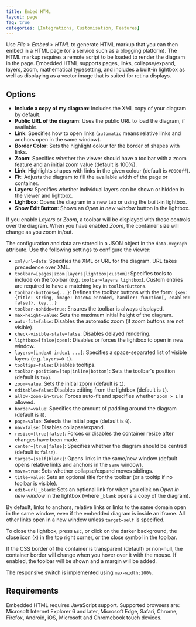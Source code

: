 ```yaml
---
title: Embed HTML
layout: page
faq: true
categories: [Integrations, Customisation, Features]
---
```


Use _File > Embed > HTML_ to generate HTML markup that you can then embed in a HTML page (or a service such as a blogging platform). The HTML markup requires a remote script to be loaded to render the diagram in the page. Embedded HTML supports pages, links, collapse/expand, layers, zoom, mathematical typesetting, and includes a built-in lightbox as well as displaying as a vector image that is suited for retina displays.

## Options

* **Include a copy of my diagram**: Includes the XML copy of your diagram by default.
* **Public URL of the diagram**: Uses the public URL to load the diagram, if available.
* **Link**: Specifies how to open links (``automatic`` means relative links and anchors open in the same window).
* **Border Color**: Sets the highlight colour for the border of shapes with links.
* **Zoom**: Specifies whether the viewer should have a toolbar with a zoom feature and an initial zoom value (default is 100%).
* **Link**: Highlights shapes with links in the given colour (default is ``#0000ff``).
* **Fit**: Adjusts the diagram to fill the available width of the page or container.
* **Layers**: Specifies whether individual layers can be shown or hidden in the viewer and lightbox.
* **Lightbox**: Opens the diagram in a new tab or using the built-in lightbox.
* **Show Edit Button**: Shows an _Open in new window_ button in the lightbox.

If you enable _Layers_ or _Zoom_, a toolbar will be displayed with those controls over the diagram. When you have enabled  _Zoom_, the container size will change as you zoom in/out.

The configuration and data are stored in a JSON object in the ``data-mxgraph`` attribute. Use the following settings to configure the viewer:

* ``xml/url=data``: Specifies the XML or URL for the diagram. URL takes precedence over XML.
* ``toolbar=[pages|zoom|layers|lightbox|custom]``: Specifies tools to include on the toolbar (e.g. ``toolbar=layers lightbox``). Custom entries are required to have a matching key in ``toolbarButtons``.
* ``toolbar-buttons={...}``: Defines the toolbar buttons with the form: ``{key:{title: string, image: base64-encoded, handler: function[, enabled: false]}, key...}``
* ``toolbar-nohide=true``: Ensures the toolbar is always displayed.
* ``max-height=value``: Sets the maximum initial height of the diagram.
* ``auto-fit=false``: Disables the automatic zoom (if zoom buttons are not visible).
* ``check-visible-state=false``: Disables delayed rendering.
* ``lightbox=[false|open]``: Disables or forces the lightbox to open in new window.
* ``layers=[index0 index1 ...]``: Specifies a space-separated list of visible layers (e.g. ``layers=0 1``).
* ``tooltips=false``: Disables tooltips.
* ``toolbar-position=[top|inline|bottom]``: Sets the toolbar's position (default is ``top``).
* ``zoom=value``: Sets the initial zoom (default is ``1``).
* ``editable=false``: Disables editing from the lightbox (default is ``1``).
* ``allow-zoom-in=true``: Forces auto-fit and specifies whether ``zoom > 1`` is allowed.
* ``border=value``: Specifies the amount of padding around the diagram (default is ``8``).
* ``page=value``: Selects the initial page (default is ``0``).
* ``nav=false``: Disables collapse/expand.
* ``resize=[true|false]``: Forces or disables the container resize after changes have been made.
* ``center=[true|false]``: Specifies whether the diagram should be centred (default is ``false``).
* ``target=[self|blank]``: Opens links in the same/new window (default opens relative links and anchors in the ``same`` window).
* ``move=true``: Sets whether collapse/expand moves siblings.
* ``title=value``: Sets an optional title for the toolbar (or a tooltip if no toolbar is visible).
* ``edit=url|_blank``: Sets an optional link for when you click on _Open in new window_ in the lightbox (where ``_blank`` opens a copy of the diagram).

By default, links to anchors, relative links or links to the same domain open in the same window, even if the embedded diagram is inside an iframe. All other links open in a new window unless ``target=self`` is specified.

To close the lightbox, press ``Esc``, or click on the darker background, the close icon (``X``) in the top right corner, or the close symbol in the toolbar.

If the CSS border of the container is transparent (default) or non-null, the container border will change when you hover over it with the mouse. If enabled, the toolbar will be shown and a margin will be added.

The responsive switch is implemented using ``max-width:100%``.

## Requirements

Embedded HTML requires JavaScript support. Supported browsers are: Microsoft Internet Explorer 6 and later, Microsoft Edge, Safari, Chrome, Firefox, Android, iOS, Microsoft and Chromebook touch devices.
